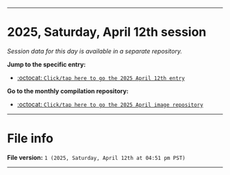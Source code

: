 
***

# 2025, Saturday, April 12th session

_Session data for this day is available in a separate repository._

**Jump to the specific entry:**

- [:octocat: `Click/tap here to go the 2025 April 12th entry`](https://github.com/seanpm2001/SeansLifeArchive_Images_MotorWorld_CarFactory_Y2025_V4/tree/SeansLifeArchive_Images_MotorWorld_CarFactory_Y2025_V4_Main-dev/2025/04_April/12/)

**Go to the monthly compilation repository:**

- [:octocat: `Click/tap here to go the 2025 April image repository`](https://github.com/seanpm2001/SeansLifeArchive_Images_MotorWorld_CarFactory_Y2025_V4/)

***

# File info

**File version:** `1 (2025, Saturday, April 12th at 04:51 pm PST)`

***
